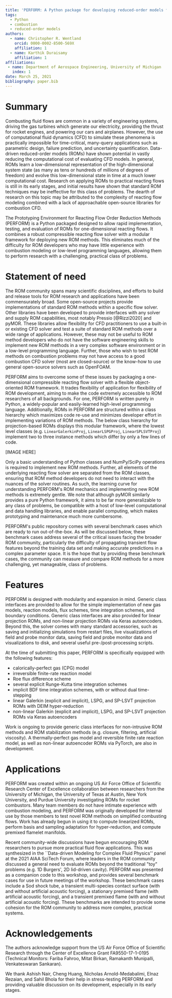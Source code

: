 ```yaml
---
title: 'PERFORM: A Python package for developing reduced-order models for reacting fluid flows'
tags:
  - Python
  - combustion
  - reduced-order models
authors:
  - name: Christopher R. Wentland
    orcid: 0000-0002-8500-569X
    affiliation: 1
  - name: Karthik Duraisamy
    affiliation: 1
affiliations:
 - name: Department of Aerospace Engineering, University of Michigan
   index: 1
date: March 25, 2021
bibliography: paper.bib
---
```


# Summary

Combusting fluid flows are common in a variety of engineering systems, driving the gas turbines which generate our electricity, providing the thrust for rocket engines, and powering our cars and airplanes. However, the use of computational fluid dynamics (CFD) to simulate these phenomena is practically impossible for time-critical, many-query applications such as parametric design, failure prediction, and uncertainty quantification. Data-driven reduced-order models (ROMs) have shown potential in vastly reducing the computational cost of evaluating CFD models. In general, ROMs learn a low-dimensional representation of the high-dimensional system state (as many as tens or hundreds of millions of degrees of freedom) and evolve this low-dimensional state in time at a much lower computational cost. Research on applying ROMs to practical reacting flows is still in its early stages, and initial results have shown that standard ROM techniques may be ineffective for this class of problems. The dearth of research on this topic may be attributed to the complexity of reacting flow modeling combined with a lack of approachable open-source libraries for combustion CFD.

The Prototyping Environment for Reacting Flow Order Reduction Methods (PERFORM) is a Python packaged designed to allow rapid implementation, testing, and evaluation of ROMs for one-dimensional reacting flows. It combines a robust compressible reacting flow solver with a modular framework for deploying new ROM methods. This eliminates much of the difficulty for ROM developers who may have little experience with combustion modeling or low-level programming languages, allowing them to perform research with a challenging, practical class of problems.

# Statement of need

The ROM community spans many scientific disciplines, and efforts to build and release tools for ROM research and applications have been commensurately broad. Some open-source projects provide implementations of standard ROM methods within a specific flow solver. Other libraries have been developed to provide interfaces with any solver and supply ROM capabilities, most notably Pressio [@Rizzi2020] and pyMOR. These libraries allow flexibility for CFD practitioners to use a built-in or existing CFD solver and test a suite of standard ROM methods over a wide range of applications. However, these may not be useful to ROM method developers who do not have the software engineering skills to implement new ROM methods in a very complex software environment or in a low-level programming language. Further, those who wish to test ROM methods on combustion problems may not have access to a good combustion CFD solver (most are closed-source) or the know-how to use general open-source solvers such as OpenFOAM. 

PERFORM aims to overcome some of these issues by packaging a one-dimensional compressible reacting flow solver with a flexible object-oriented ROM framework. It trades flexibility of application for flexibility of ROM development, aiming to make the code extremely accessible to ROM researchers of all backgrounds. For one, PERFORM is written purely in Python, a widely-popular and easily-learned high-level programming language. Additionally, ROMs in PERFORM are structured within a class hierarchy which maximizes code re-use and minimizes developer effort in implementing variations of ROM methods. The below class hierarchy for projection-based ROMs displays this modular framework, where the lowest level classes (e.g. `LinearGalerkinProj`, `LinearLSPGProj`, `LinearSPLSVTProj`) implement two to three instance methods which differ by only a few lines of code. 

[IMAGE HERE]

Only a basic understanding of Python classes and NumPy/SciPy operations is required to implement new ROM methods. Further, all elements of the underlying reacting flow solver are separated from the ROM classes, ensuring that ROM method developers do not need to interact with the nuances of the solver routines. As such, the learning curve for understanding PERFORM's ROM mechanics and implementing new ROM methods is extremely gentle. We note that although pyMOR similarly provides a pure Python framework, it aims to be far more generalizable to any class of problems, be compatible with a host of low-level computational and data handling libraries, and enable parallel computing, which makes prototyping and maintenance much more cumbersome. 

PERFORM's public repository comes with several benchmark cases which are ready to run out-of-the-box. As will be discussed below, these benchmark cases address several of the critical issues facing the broader ROM community, particularly the difficulty of propagating transient flow features beyond the training data set and making accurate predictions in a complex parameter space. It is the hope that by providing these benchmark cases, the community can measure and compare ROM methods for a more challenging, yet manageable, class of problems.

# Features

PERFORM is designed with modularity and expansion in mind. Generic class interfaces are provided to allow for the simple implementation of new gas models, reaction models, flux schemes, time integration schemes, and boundary conditions. Generic class interfaces are also provided for linear projection ROMs, and non-linear projection ROMs via Keras autoencoders. Beyond this, the solver comes with many standard accessories, such as saving and initializing simulations from restart files, live visualizations of field and probe monitor data, saving field and probe monitor data and visualizations to disk, and several useful pre-/post-processing scripts.

At the time of submitting this paper, PERFORM is specifically equipped with the following features:

- calorically-perfect gas (CPG) model
- irreversible finite-rate reaction model
- Roe flux difference scheme
- several explicit Runge-Kutta time integration schemes
- implicit BDF time integration schemes, with or without dual time-stepping
- linear Galerkin (explicit and implicit), LSPG, and SP-LSVT projection ROMs with DEIM hyper-reduction
- non-linear Galerkin (explicit and implicit), LSPG, and SP-LSVT projection ROMs via Keras autoencoders

Work is ongoing to provide generic class interfaces for non-intrusive ROM methods and ROM stabilization methods (e.g. closure, filtering, artificial viscosity). A thermally-perfect gas model and reversible finite rate reaction model, as well as non-linear autoencoder ROMs via PyTorch, are also in development.

# Applications

PERFORM was created within an ongoing US Air Force Office of Scientific Research Center of Excellence collaboration between researchers from the University of Michigan, the University of Texas at Austin, New York University, and Purdue University investigating ROMs for rocket combustors. Many team members do not have intimate experience with combustion modeling, and PERFORM was originally developed for internal use by those members to test novel ROM methods on simplified combusting flows. Work has already begun in using it to compute linearized ROMs, perform basis and sampling adaptation for hyper-reduction, and compute premixed flamelet manifolds.

Recent community-wide discussions have begun encouraging ROM researchers to pursue more practical fluid flow applications. This was synthesized in the ``Data-driven Modeling for Complex Fluid Physics'' panel at the 2021 AIAA SciTech Forum, where leaders in the ROM community discussed a general need to evaluate ROMs beyond the traditional "toy" problems (e.g. 1D Burgers', 2D lid-driven cavity). PERFORM was presented as a companion code to this workshop, and provides several benchmark cases for use in future meetings of the workshop. These benchmark cases include a Sod shock tube, a transient multi-species contact surface (with and without artificial acoustic forcing), a stationary premixed flame (with artificial acoustic forcing), and a transient premixed flame (with and without artificial acoustic forcing). These benchmarks are intended to provide some cohesion for the ROM community to address more complex, practical systems.

# Acknowledgements

The authors acknowledge support from the US Air Force Office of Scientific Research through the Center of Excellence Grant FA9550-17-1-0195 (Technical Monitors: Fariba Fahroo, Mitat Birkan, Ramakanth Munipalli, Venkateswaran Sankaran).

We thank Ashish Nair, Cheng Huang, Nicholas Arnold-Medabalimi, Elnaz Rezaian, and Sahil Bhola for their help in stress-testing PERFORM and providing valuable discussion on its development, especially in its early stages.